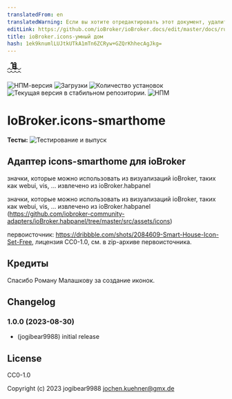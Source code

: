 ```yaml
---
translatedFrom: en
translatedWarning: Если вы хотите отредактировать этот документ, удалите поле «translationFrom», в противном случае этот документ будет снова автоматически переведен
editLink: https://github.com/ioBroker/ioBroker.docs/edit/master/docs/ru/adapterref/iobroker.icons-smarthome/README.md
title: ioBroker.icons-умный дом
hash: 1ek9knumlLUJtkUTkA1mTn6ZCRyw+GZQrKhhecAgJkg=
---
```

![Логотип](../../../en/adapterref/iobroker.icons-smarthome/admin/icons-smarthome.png)

![НПМ-версия](https://img.shields.io/npm/v/iobroker.icons-smarthome.svg)
![Загрузки](https://img.shields.io/npm/dm/iobroker.icons-smarthome.svg)
![Количество установок](https://iobroker.live/badges/icons-smarthome-installed.svg)
![Текущая версия в стабильном репозитории.](https://iobroker.live/badges/icons-smarthome-stable.svg)
![НПМ](https://nodei.co/npm/iobroker.icons-smarthome.png?downloads=true)

# IoBroker.icons-smarthome
**Тесты:** ![Тестирование и выпуск](https://github.com/iobroker-community-adapters/ioBroker.icons-smarthome/workflows/Test%20and%20Release/badge.svg)

## Адаптер icons-smarthome для ioBroker
значки, которые можно использовать из визуализаций ioBroker, таких как webui, vis, ...
извлечено из ioBroker.habpanel

значки, которые можно использовать из визуализаций ioBroker, таких как webui, vis, ...
извлечено из ioBroker.habpanel (https://github.com/iobroker-community-adapters/ioBroker.habpanel/tree/master/src/assets/icons)

первоисточник: https://dribbble.com/shots/2084609-Smart-House-Icon-Set-Free, лицензия CC0-1.0, см. в zip-архиве первоисточника.

## Кредиты
Спасибо Роману Малашкову за создание иконок.

## Changelog
<!--
    Placeholder for the next version (at the beginning of the line):
    ### **WORK IN PROGRESS**
-->
### 1.0.0 (2023-08-30)
* (jogibear9988) initial release

## License
CC0-1.0

Copyright (c) 2023 jogibear9988 <jochen.kuehner@gmx.de>